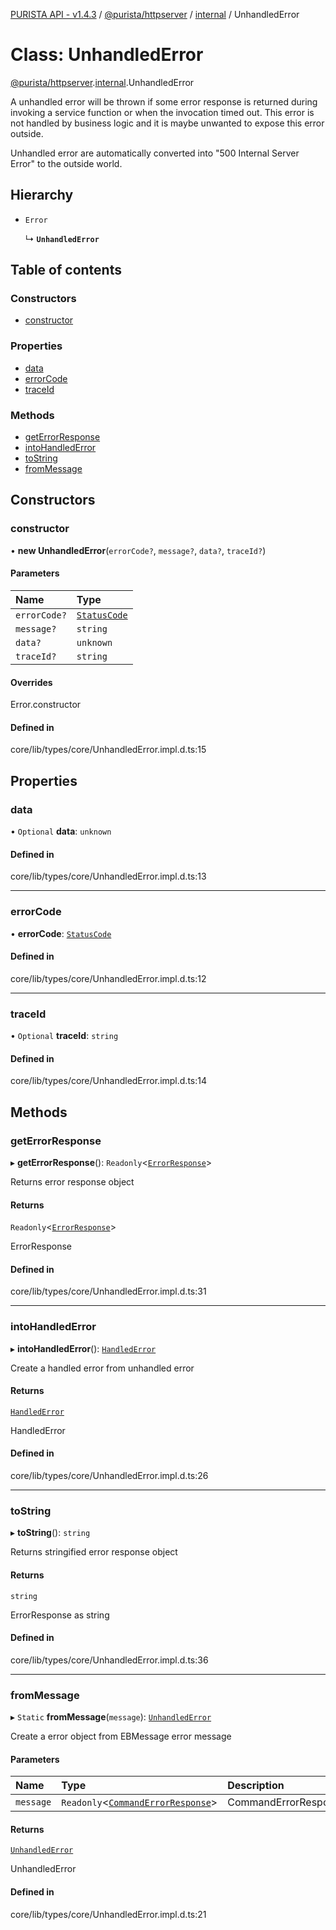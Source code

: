 [PURISTA API - v1.4.3](../README.md) / [@purista/httpserver](../modules/purista_httpserver.md) / [internal](../modules/purista_httpserver.internal.md) / UnhandledError

# Class: UnhandledError

[@purista/httpserver](../modules/purista_httpserver.md).[internal](../modules/purista_httpserver.internal.md).UnhandledError

A unhandled error will be thrown if some error response is returned during invoking a service function
or when the invocation timed out.
This error is not handled by business logic and it is maybe unwanted to expose this error outside.

Unhandled error are automatically converted into "500 Internal Server Error" to the outside world.

## Hierarchy

- `Error`

  ↳ **`UnhandledError`**

## Table of contents

### Constructors

- [constructor](purista_httpserver.internal.UnhandledError.md#constructor)

### Properties

- [data](purista_httpserver.internal.UnhandledError.md#data)
- [errorCode](purista_httpserver.internal.UnhandledError.md#errorcode)
- [traceId](purista_httpserver.internal.UnhandledError.md#traceid)

### Methods

- [getErrorResponse](purista_httpserver.internal.UnhandledError.md#geterrorresponse)
- [intoHandledError](purista_httpserver.internal.UnhandledError.md#intohandlederror)
- [toString](purista_httpserver.internal.UnhandledError.md#tostring)
- [fromMessage](purista_httpserver.internal.UnhandledError.md#frommessage)

## Constructors

### constructor

• **new UnhandledError**(`errorCode?`, `message?`, `data?`, `traceId?`)

#### Parameters

| Name | Type |
| :------ | :------ |
| `errorCode?` | [`StatusCode`](../enums/purista_httpserver.internal.StatusCode.md) |
| `message?` | `string` |
| `data?` | `unknown` |
| `traceId?` | `string` |

#### Overrides

Error.constructor

#### Defined in

core/lib/types/core/UnhandledError.impl.d.ts:15

## Properties

### data

• `Optional` **data**: `unknown`

#### Defined in

core/lib/types/core/UnhandledError.impl.d.ts:13

___

### errorCode

• **errorCode**: [`StatusCode`](../enums/purista_httpserver.internal.StatusCode.md)

#### Defined in

core/lib/types/core/UnhandledError.impl.d.ts:12

___

### traceId

• `Optional` **traceId**: `string`

#### Defined in

core/lib/types/core/UnhandledError.impl.d.ts:14

## Methods

### getErrorResponse

▸ **getErrorResponse**(): `Readonly`<[`ErrorResponse`](../modules/purista_httpserver.internal.md#errorresponse)\>

Returns error response object

#### Returns

`Readonly`<[`ErrorResponse`](../modules/purista_httpserver.internal.md#errorresponse)\>

ErrorResponse

#### Defined in

core/lib/types/core/UnhandledError.impl.d.ts:31

___

### intoHandledError

▸ **intoHandledError**(): [`HandledError`](purista_httpserver.internal.HandledError.md)

Create a handled error from unhandled error

#### Returns

[`HandledError`](purista_httpserver.internal.HandledError.md)

HandledError

#### Defined in

core/lib/types/core/UnhandledError.impl.d.ts:26

___

### toString

▸ **toString**(): `string`

Returns stringified error response object

#### Returns

`string`

ErrorResponse as string

#### Defined in

core/lib/types/core/UnhandledError.impl.d.ts:36

___

### fromMessage

▸ `Static` **fromMessage**(`message`): [`UnhandledError`](purista_httpserver.internal.UnhandledError.md)

Create a error object from EBMessage error message

#### Parameters

| Name | Type | Description |
| :------ | :------ | :------ |
| `message` | `Readonly`<[`CommandErrorResponse`](../modules/purista_httpserver.internal.md#commanderrorresponse-1)\> | CommandErrorResponse |

#### Returns

[`UnhandledError`](purista_httpserver.internal.UnhandledError.md)

UnhandledError

#### Defined in

core/lib/types/core/UnhandledError.impl.d.ts:21
